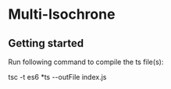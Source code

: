 # Multi-Isochrone

## Getting started

Run following command to compile the ts file(s):

tsc -t es6 *ts --outFile index.js